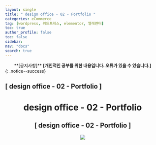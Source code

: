 ```yaml
---
layout: single
title: " design office - 02 - Portfolio "
categories: eCommerce
tag: [wordpress, 워드프레스, elementor, 엘레멘터]
toc: true
author_profile: false
toc: false
sidebar:
nav: "docs"
search: true
---
```


<center>**[공지사항]** <strong> [개인적인 공부를 위한 내용입니다. 오류가 있을 수 있습니다.] </strong></center>
{: .notice--success}

<h2>[ design office - 02 - Portfolio ]</h2>

<div align="center"><p><h1>design office - 02 - Portfolio</h1></p></div>

<div align="center"><h2>[ design office - 02 - Portfolio ]</h2>
<div align="center"><img src="http://drive.google.com/uc?export=view&id=1gJWEhtPeL6RgqNAaX0sPrnb7s_BOZ_0v"><br><br><br></div><br>



















